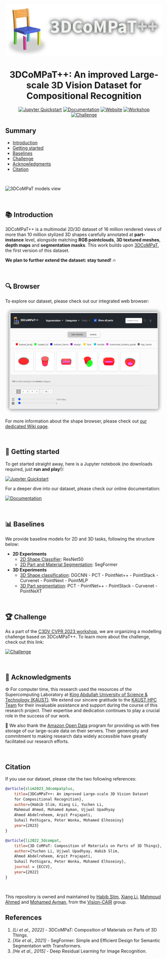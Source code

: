 <div align="center">
<p align="center">
     <img src="img/logo.png" width=500px/>
</p> 
<h1 align="center">
</h1>
<h1 align="center">
    3DCoMPaT++: An improved Large-scale 3D Vision Dataset for Compositional Recognition
</h1>

[![Jupyter Quickstart](https://img.shields.io/badge/Quickstart-orange?logo=google-colab&logoWidth=15)](https://colab.research.google.com/drive/1OpgYL_cxekAqZF8B8zuQZkPQxUIxzV0K?usp=sharing)
[![Documentation](https://img.shields.io/badge/📚%20Documentation-blue?logoColor=white&logoWidth=20)](https://3dcompat-dataset.org/doc/)
[![Website](https://img.shields.io/badge/🌐%20Website-green?logoColor=white&logoWidth=20)](https://3dcompat-dataset.org/)
[![Workshop](https://img.shields.io/badge/🔨%20Workshop-purple?logoColor=white&logoWidth=20)](https://3dcompat-dataset.org/workshop/)
[![Challenge](https://img.shields.io/badge/🏆%20Challenge-critical?logoColor=white&logoWidth=20)](https://eval.ai/web/challenges/challenge-page/2031)

</div>

## Summary

- [Introduction](#📚-introduction)
- [Getting started](#🚀-getting-started)
- [Baselines](#📊-baselines)
- [Challenge](#🏆-challenge)
- [Acknowledgments](#🙏-acknowledgments)
- [Citation](#citation)

<br>

![3DCoMPaT models view](img/header_gif.gif)

<br>

## 📚 Introduction

3DCoMPaT++ is a multimodal 2D/3D dataset of 16 million rendered views of more than 10 million stylized 3D shapes carefully annotated at **part-instance** level, alongside matching **RGB pointclouds**, **3D textured meshes**, **depth maps** and **segmentation masks**. This work builds upon [3DCoMPaT](https://3dcompat-dataset.org/), the first version of this dataset.

**We plan to further extend the dataset: stay tuned!** 🔥

<br>

## 🔍 Browser

To explore our dataset, please check out our integrated web browser:

<a href="https://3dcompat-dataset.org/browser">
    <p align="center">
    <img src="img/browser_sticker.png"
        alt="3DCoMPaT Browser"
        style="width:600px;" />
    </p>
</a>

For more information about the shape browser, please check out [our dedicated Wiki page](https://3dcompat-dataset.org/doc/browser.html).

<br>

## 🚀 Getting started

To get started straight away, here is a Jupyter notebook (no downloads required, just **run and play**!):

[![Jupyter Quickstart](https://img.shields.io/badge/Quickstart-orange?logo=google-colab&logoWidth=15)](https://colab.research.google.com/drive/1OpgYL_cxekAqZF8B8zuQZkPQxUIxzV0K?usp=sharing)

For a deeper dive into our dataset, please check our online documentation:

[![Documentation](https://img.shields.io/badge/📚%20Documentation-blue?logoColor=white)](https://3dcompat-dataset.org/doc/)

<br>

## 📊 Baselines

We provide baseline models for 2D and 3D tasks, following the structure below:

- **2D Experiments**
  - [2D Shape Classifier](./models/2D/shape_classifier/): ResNet50
  - [2D Part and Material Segmentation](./models/2D/segmentation/): SegFormer
- **3D Experiments**
  - [3D Shape classification](./models/3D/): DGCNN - PCT - PointNet++ - PointStack - Curvenet - PointNext - PointMLP
  - [3D Part segmentation](./models/3D/): PCT - PointNet++ - PointStack - Curvenet - PointNeXT

<br>

## 🏆 Challenge

As a part of the [C3DV CVPR 2023 workshop](https://3dcompat-dataset.org/workshop/), we are organizing a modelling challenge based on 3DCoMPaT++.
To learn more about the challenge, check out this link:

[![Challenge](https://img.shields.io/badge/🏆%20Challenge-critical?logoColor=white&logoWidth=20)](https://eval.ai/web/challenges/challenge-page/2031)

<br>

## 🙏 Acknowledgments

⚙️ For computer time, this research used the resources of the Supercomputing Laboratory at [King Abdullah University of Science & Technology (KAUST)](https://www.kaust.edu.sa/).
We extend our sincere gratitude to the [KAUST HPC Team](www.hpc.kaust.edu.sa) for their invaluable assistance and support during the course of this research project. Their expertise and dedication continues to play a crucial role in the success of our work.

💾 We also thank the [Amazon Open Data](https://aws.amazon.com/opendata) program for providing us with free storage of our large-scale data on their servers. Their generosity and commitment to making research data widely accessible have greatly facilitated our research efforts.

</br>

## Citation

If you use our dataset, please cite the two following references:

```bibtex
@article{slim2023_3dcompatplus,
    title={3DCoMPaT++: An improved Large-scale 3D Vision Dataset
    for Compositional Recognition},
    author={Habib Slim, Xiang Li, Yuchen Li,
    Mahmoud Ahmed, Mohamed Ayman, Ujjwal Upadhyay
    Ahmed Abdelreheem, Arpit Prajapati,
    Suhail Pothigara, Peter Wonka, Mohamed Elhoseiny}
    year={2023}
}
```

```bibtex
@article{li2022_3dcompat,
    title={3D CoMPaT: Composition of Materials on Parts of 3D Things},
    author={Yuchen Li, Ujjwal Upadhyay, Habib Slim,
    Ahmed Abdelreheem, Arpit Prajapati,
    Suhail Pothigara, Peter Wonka, Mohamed Elhoseiny},
    journal = {ECCV},
    year={2022}
}
```

</br>

This repository is owned and maintained by <a href="https://habibslim.github.io/">Habib Slim</a>, <a href="https://xiangli.ac.cn/">Xiang Li</a>, <a href="mahmoudalsayed@aucegypt.edu">Mahmoud Ahmed</a> and <a href="https://personal-website-mohamedayman15069.vercel.app/">Mohamed Ayman</a>, from the <a href="https://cemse.kaust.edu.sa/vision-cair">Vision-CAIR</a> group.

## References

1. _[Li et al., 2022]_ - 3DCoMPaT: Composition of Materials on Parts of 3D Things.
2. _[Xie et al., 2021]_ - SegFormer: Simple and Efficient Design for Semantic Segmentation with Transformers.
3. _[He et al., 2015]_ - Deep Residual Learning for Image Recognition.
